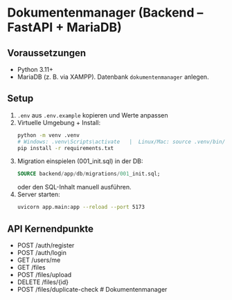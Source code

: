 # Dokumentenmanager (Backend – FastAPI + MariaDB)

## Voraussetzungen
- Python 3.11+
- MariaDB (z. B. via XAMPP). Datenbank `dokumentenmanager` anlegen.

## Setup
1) `.env` aus `.env.example` kopieren und Werte anpassen
2) Virtuelle Umgebung + Install:
   ```bash
   python -m venv .venv
   # Windows: .venv\Scripts\activate   |  Linux/Mac: source .venv/bin/activate
   pip install -r requirements.txt
   ```
3) Migration einspielen (001_init.sql) in der DB:
   ```sql
   SOURCE backend/app/db/migrations/001_init.sql;
   ```
   oder den SQL-Inhalt manuell ausführen.
4) Server starten:
   ```bash
   uvicorn app.main:app --reload --port 5173
   ```

## API Kernendpunkte
- POST /auth/register
- POST /auth/login
- GET  /users/me
- GET  /files
- POST /files/upload
- DELETE /files/{id}
- POST /files/duplicate-check
#   D o k u m e n t e n m a n a g e r  
 